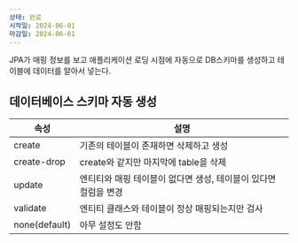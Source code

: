 ```yaml
---
상태: 완료
시작일: 2024-06-01
마감일: 2024-06-01
---
```

JPA가 매핑 정보를 보고 애플리케이션 로딩 시점에 자동으로 DB스키마를 생성하고 테이블에 데이터를 알아서 넣는다.

## 데이터베이스 스키마 자동 생성
| 속성            | 설명                                   |
| ------------- | ------------------------------------ |
| create        | 기존의 테이블이 존재하면 삭제하고 생성                |
| create-drop   | create와 같지만 마지막에 table을 삭제           |
| update        | 엔티티와 매핑 테이블이 없다면 생성, 테이블이 있다면 컬럼을 변경 |
| validate      | 엔티티 클래스와 테이블이 정상 매핑되는지만 검사           |
| none(default) | 아무 설정도 안함                            |


















	